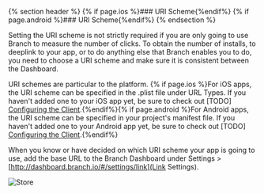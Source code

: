 {% section header %}
{% if page.ios %}### URI Scheme{%endif%}
{% if page.android %}### URI Scheme{%endif%}
{% endsection %}

Setting the URI scheme is not strictly required if you are only going to use Branch to measure the number of clicks. To obtain the number of installs, to deeplink to your app, or to do anything else that Branch enables you to do, you need to choose a URI scheme and make sure it is consistent between the Dashboard.

URI schemes are particular to the platform. {% if page.ios %}For iOS apps, the URI scheme can be specified in the .plist file under URL Types. If you haven't added one to your iOS app yet, be sure to check out [TODO] [Configuring the Client]().{%endif%}{% if page.android %}For Android apps, the URI scheme can be specified in your project's manifest file. If you haven't added one to your Android app yet, be sure to check out [TODO] [Configuring the Client]().{%endif%}

When you know or have decided on which URI scheme your app is going to use, add the base URL to the Branch Dashboard under Settings > [http://dashboard.branch.io/#/settings/link](Link Settings).

<!---       Screenshot of URI scheme -->
![Store](/img/ingredients/configuring_the_dashboard/{{%page.platform%}}_uri.png)
